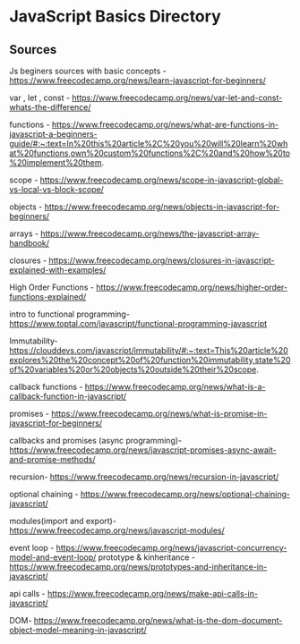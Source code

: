 # JavaScript Basics Directory
## Sources
Js beginers sources with basic concepts - https://www.freecodecamp.org/news/learn-javascript-for-beginners/

var , let , const - https://www.freecodecamp.org/news/var-let-and-const-whats-the-difference/

functions - https://www.freecodecamp.org/news/what-are-functions-in-javascript-a-beginners-guide/#:~:text=In%20this%20article%2C%20you%20will%20learn%20what%20functions,own%20custom%20functions%2C%20and%20how%20to%20implement%20them.

scope - https://www.freecodecamp.org/news/scope-in-javascript-global-vs-local-vs-block-scope/

objects - https://www.freecodecamp.org/news/objects-in-javascript-for-beginners/

arrays - https://www.freecodecamp.org/news/the-javascript-array-handbook/

closures - https://www.freecodecamp.org/news/closures-in-javascript-explained-with-examples/

High Order Functions - https://www.freecodecamp.org/news/higher-order-functions-explained/

intro to functional programming- https://www.toptal.com/javascript/functional-programming-javascript

Immutability- https://clouddevs.com/javascript/immutability/#:~:text=This%20article%20explores%20the%20concept%20of%20function%20immutability,state%20of%20variables%20or%20objects%20outside%20their%20scope.

callback functions - https://www.freecodecamp.org/news/what-is-a-callback-function-in-javascript/

promises - https://www.freecodecamp.org/news/what-is-promise-in-javascript-for-beginners/

callbacks and promises (async programming)- https://www.freecodecamp.org/news/javascript-promises-async-await-and-promise-methods/

recursion- https://www.freecodecamp.org/news/recursion-in-javascript/

optional chaining - https://www.freecodecamp.org/news/optional-chaining-javascript/

modules(import and export)-https://www.freecodecamp.org/news/javascript-modules/

event loop - https://www.freecodecamp.org/news/javascript-concurrency-model-and-event-loop/
prototype & kinheritance - https://www.freecodecamp.org/news/prototypes-and-inheritance-in-javascript/

api calls - https://www.freecodecamp.org/news/make-api-calls-in-javascript/

DOM- https://www.freecodecamp.org/news/what-is-the-dom-document-object-model-meaning-in-javascript/

